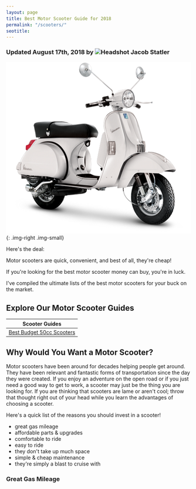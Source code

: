 ```yaml
---
layout: page
title: Best Motor Scooter Guide for 2018
permalink: "/scooters/"
seotitle: 
---
```


<h3 class="page-subtitle">
	Updated August 17th, 2018 by 
	<img src="../img/profile/headshot.jpg" class="circle" alt="Headshot">
	Jacob Statler
</h3>

![scooter article header](/img/scooters/scooter.png){: .img-right .img-small}

Here's the deal: 

Motor scooters are quick, convenient, and best of all, they're cheap! 

If you're looking for the best motor scooter money can buy, you're in luck. 

I've compiled the ultimate lists of the best motor scooters for your buck on the market.

<h2>Explore Our Motor Scooter Guides</h2>

<table class="basic-table" align: center>
	<thead>
  		<tr>
			<th>Scooter Guides</th>
		</tr>
	</thead>
	<tbody>
		<tr>
		<td><a target="_blank" href="/scooters/50cc/">Best Budget 50cc Scooters</a></td>
		</tr>
	</tbody>
</table>

<h2>Why Would You Want a Motor Scooter?</h2>

Motor scooters have been around for decades helping people get around. They have been relevant and fantastic forms of 
transportation since the day they were created.
If you enjoy an adventure on the open road or if you just need a good way 
to get to work, a scooter may just be the thing you are looking for.
If you are thinking that scooters are lame or aren't 
cool; throw that thought right out of your head while you learn the advantages of choosing a scooter.

Here's a quick list of the reasons you should invest in a scooter!
<div>
<ul>
	<li>great gas mileage</li>
	<li>affordable parts & upgrades</li>
	<li>comfortable to ride</li>
	<li>easy to ride</li>
	<li>they don't take up much space</li>
	<li>simple & cheap maintenance</li>
	<li>they're simply a blast to cruise with</li>
</ul>
</div>

<h3>Great Gas Mileage</h3>


